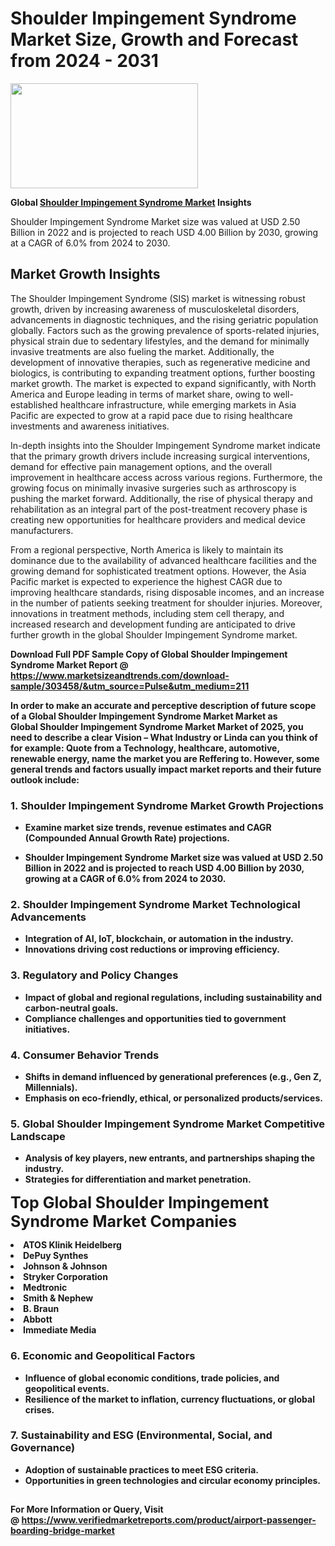 <H1>Shoulder Impingement Syndrome Market Size, Growth and Forecast from 2024 - 2031</H1><img class="aligncenter size-medium wp-image-584254" src="https://thirdeyenews.in/wp-content/uploads/2024/09/Global-Market-Research-300x168.jpeg" alt="" width="300" height="168" /><p><strong>Global&nbsp;<a href="https://www.marketsizeandtrends.com/download-sample/303458/&amp;utm_source=Pulse&amp;utm_medium=211">Shoulder Impingement Syndrome Market</a> Insights</strong></p><p>Shoulder Impingement Syndrome Market size was valued at USD 2.50 Billion in 2022 and is projected to reach USD 4.00 Billion by 2030, growing at a CAGR of 6.0% from 2024 to 2030.</p><p><h2>Market Growth Insights</h2> <p>The Shoulder Impingement Syndrome (SIS) market is witnessing robust growth, driven by increasing awareness of musculoskeletal disorders, advancements in diagnostic techniques, and the rising geriatric population globally. Factors such as the growing prevalence of sports-related injuries, physical strain due to sedentary lifestyles, and the demand for minimally invasive treatments are also fueling the market. Additionally, the development of innovative therapies, such as regenerative medicine and biologics, is contributing to expanding treatment options, further boosting market growth. The market is expected to expand significantly, with North America and Europe leading in terms of market share, owing to well-established healthcare infrastructure, while emerging markets in Asia Pacific are expected to grow at a rapid pace due to rising healthcare investments and awareness initiatives.</p> <p><strong></strong></p> <p>In-depth insights into the Shoulder Impingement Syndrome market indicate that the primary growth drivers include increasing surgical interventions, demand for effective pain management options, and the overall improvement in healthcare access across various regions. Furthermore, the growing focus on minimally invasive surgeries such as arthroscopy is pushing the market forward. Additionally, the rise of physical therapy and rehabilitation as an integral part of the post-treatment recovery phase is creating new opportunities for healthcare providers and medical device manufacturers.</p> <p>From a regional perspective, North America is likely to maintain its dominance due to the availability of advanced healthcare facilities and the growing demand for sophisticated treatment options. However, the Asia Pacific market is expected to experience the highest CAGR due to improving healthcare standards, rising disposable incomes, and an increase in the number of patients seeking treatment for shoulder injuries. Moreover, innovations in treatment methods, including stem cell therapy, and increased research and development funding are anticipated to drive further growth in the global Shoulder Impingement Syndrome market.</p> <p><strong></p><p><span class=""><strong>Download Full PDF Sample Copy of Global Shoulder Impingement Syndrome Market Report</strong> @ <a href="https://www.marketsizeandtrends.com/download-sample/303458/&amp;utm_source=Pulse&amp;utm_medium=211" target="_blank">https://www.marketsizeandtrends.com/download-sample/303458/&amp;utm_source=Pulse&amp;utm_medium=211</a></span></p><p>In order to make an accurate and perceptive description of future scope of a Global&nbsp;Shoulder Impingement Syndrome Market Market as Global&nbsp;Shoulder Impingement Syndrome Market Market of 2025, you need to describe a clear Vision &ndash; What Industry or Linda can you think of for example: Quote from a Technology, healthcare, automotive, renewable energy, name the market you are Reffering to. However, some general trends and factors usually impact market reports and their future outlook include:</p><h3>1.&nbsp;<strong>Shoulder Impingement Syndrome Market Growth Projections</strong></h3><ul><li>Examine market size trends, revenue estimates and CAGR (Compounded Annual Growth Rate) projections.</li><li><p>Shoulder Impingement Syndrome Market size was valued at USD 2.50 Billion in 2022 and is projected to reach USD 4.00 Billion by 2030, growing at a CAGR of 6.0% from 2024 to 2030.</p></li></ul><h3>2.&nbsp;<strong>Shoulder Impingement Syndrome Market Technological Advancements</strong></h3><ul><li>Integration of AI, IoT, blockchain, or automation in the industry.</li><li>Innovations driving cost reductions or improving efficiency.</li></ul><h3>3.&nbsp;<strong>Regulatory and Policy Changes</strong></h3><ul><li>Impact of global and regional regulations, including sustainability and carbon-neutral goals.</li><li>Compliance challenges and opportunities tied to government initiatives.</li></ul><h3>4.&nbsp;<strong>Consumer Behavior Trends</strong></h3><ul><li>Shifts in demand influenced by generational preferences (e.g., Gen Z, Millennials).</li><li>Emphasis on eco-friendly, ethical, or personalized products/services.</li></ul><h3>5.&nbsp;<strong>Global Shoulder Impingement Syndrome Market Competitive Landscape</strong></h3><ul><li>Analysis of key players, new entrants, and partnerships shaping the industry.</li><li>Strategies for differentiation and market penetration.</li></ul><p data-pm-slice="1 1 []"><span style="color: inherit; font-family: inherit; font-size: 25px;">Top Global Shoulder Impingement Syndrome Market Companies</span></p><div class="" data-test-id=""><p><li>ATOS Klinik Heidelberg</li><li> DePuy Synthes</li><li> Johnson & Johnson</li><li> Stryker Corporation</li><li> Medtronic</li><li> Smith & Nephew</li><li> B. Braun</li><li> Abbott</li><li> Immediate Media</li></p></div><h3>6.&nbsp;<strong>Economic and Geopolitical Factors</strong></h3><ul><li>Influence of global economic conditions, trade policies, and geopolitical events.</li><li>Resilience of the market to inflation, currency fluctuations, or global crises.</li></ul><h3>7.&nbsp;<strong>Sustainability and ESG (Environmental, Social, and Governance)</strong></h3><ul><li>Adoption of sustainable practices to meet ESG criteria.</li><li>Opportunities in green technologies and circular economy principles.</li></ul><h2><strong style="font-size: 14px;">For More Information or Query, Visit @&nbsp;</strong><a style="background-color: #ffffff; font-size: 14px;" href="https://www.marketsizeandtrends.com/report/shoulder-impingement-syndrome-market/" target="_blank">https://www.verifiedmarketreports.com/product/airport-passenger-boarding-bridge-market</a></h2>

